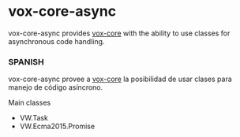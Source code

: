 # vox-core-async

vox-core-async provides [vox-core](https://www.npmjs.com/package/vox-core) with the ability to use classes for asynchronous code handling. 

### SPANISH
vox-core-async provee a [vox-core](https://www.npmjs.com/package/vox-core) la posibilidad de usar clases para manejo de código asíncrono. 


Main classes 

* VW.Task
* VW.Ecma2015.Promise
